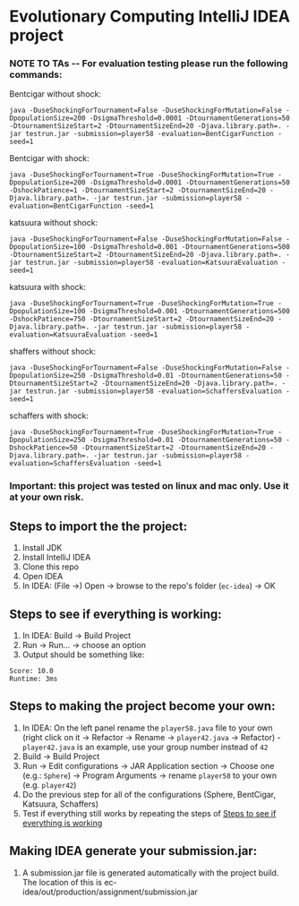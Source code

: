 # Evolutionary Computing IntelliJ IDEA project

### NOTE TO TAs -- For evaluation testing please run the following commands:

Bentcigar without shock:
```
java -DuseShockingForTournament=False -DuseShockingForMutation=False -DpopulationSize=200 -DsigmaThreshold=0.0001 -DtournamentGenerations=50 -DtournamentSizeStart=2 -DtournamentSizeEnd=20 -Djava.library.path=. -jar testrun.jar -submission=player58 -evaluation=BentCigarFunction -seed=1
```

Bentcigar with shock:
```
java -DuseShockingForTournament=True -DuseShockingForMutation=True -DpopulationSize=200 -DsigmaThreshold=0.0001 -DtournamentGenerations=50 -DshockPatience=1 -DtournamentSizeStart=2 -DtournamentSizeEnd=20 -Djava.library.path=. -jar testrun.jar -submission=player58 -evaluation=BentCigarFunction -seed=1
```

katsuura without shock:
```
java -DuseShockingForTournament=False -DuseShockingForMutation=False -DpopulationSize=100 -DsigmaThreshold=0.001 -DtournamentGenerations=500 -DtournamentSizeStart=2 -DtournamentSizeEnd=20 -Djava.library.path=. -jar testrun.jar -submission=player58 -evaluation=KatsuuraEvaluation -seed=1
```

katsuura with shock:
```
java -DuseShockingForTournament=True -DuseShockingForMutation=True -DpopulationSize=100 -DsigmaThreshold=0.001 -DtournamentGenerations=500 -DshockPatience=750 -DtournamentSizeStart=2 -DtournamentSizeEnd=20 -Djava.library.path=. -jar testrun.jar -submission=player58 -evaluation=KatsuuraEvaluation -seed=1
```

shaffers without shock:
```
java -DuseShockingForTournament=False -DuseShockingForMutation=False -DpopulationSize=250 -DsigmaThreshold=0.01 -DtournamentGenerations=50 -DtournamentSizeStart=2 -DtournamentSizeEnd=20 -Djava.library.path=. -jar testrun.jar -submission=player58 -evaluation=SchaffersEvaluation -seed=1
```

schaffers with shock:
```
java -DuseShockingForTournament=True -DuseShockingForMutation=True -DpopulationSize=250 -DsigmaThreshold=0.01 -DtournamentGenerations=50 -DshockPatience=50 -DtournamentSizeStart=2 -DtournamentSizeEnd=20 -Djava.library.path=. -jar testrun.jar -submission=player58 -evaluation=SchaffersEvaluation -seed=1
```



### Important: this project was tested on linux and mac only. Use it at your own risk.

## Steps to import the the project:
1. Install JDK
2. Install IntelliJ IDEA
3. Clone this repo
4. Open IDEA
5. In IDEA: (File &rarr;) Open &rarr; browse to the repo's folder (`ec-idea`) &rarr; OK

## Steps to see if everything is working:
1. In IDEA: Build &rarr; Build Project
2. Run &rarr; Run... &rarr; choose an option
3. Output should be something like:
```
Score: 10.0
Runtime: 3ms
```

## Steps to making the project become your own:
1. In IDEA: On the left panel rename the `player58.java` file to your own (right click on it &rarr; Refactor &rarr; Rename &rarr; `player42.java` &rarr; Refactor) - `player42.java` is an example, use your group number instead of `42`
2. Build &rarr; Build Project
3. Run &rarr; Edit configurations &rarr; JAR Application section &rarr; Choose one (e.g.: `Sphere`) &rarr; Program Arguments &rarr; rename `player58` to your own (e.g. `player42`)
4. Do the previous step for all of the configurations (Sphere, BentCigar, Katsuura, Schaffers)
5. Test if everything  still works by repeating the steps of [Steps to see if everything is working](#steps-to-see-if-everything-is-working)

## Making IDEA generate your submission.jar:
1. A submission.jar file is generated automatically with the project build. The location of this is ec-idea/out/production/assignment/submission.jar
